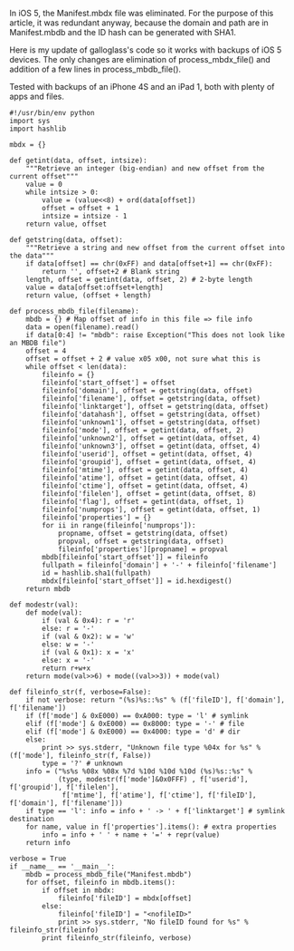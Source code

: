In iOS 5, the Manifest.mbdx file was eliminated. For the purpose of this article, it was redundant anyway, because the domain and path are in Manifest.mbdb and the ID hash can be generated with SHA1.

Here is my update of galloglass's code so it works with backups of iOS 5 devices. The only changes are elimination of process_mbdx_file() and addition of a few lines in process_mbdb_file().

Tested with backups of an iPhone 4S and an iPad 1, both with plenty of apps and files.

    #!/usr/bin/env python
    import sys
    import hashlib
    
    mbdx = {}
    
    def getint(data, offset, intsize):
        """Retrieve an integer (big-endian) and new offset from the current offset"""
        value = 0
        while intsize > 0:
            value = (value<<8) + ord(data[offset])
            offset = offset + 1
            intsize = intsize - 1
        return value, offset
    
    def getstring(data, offset):
        """Retrieve a string and new offset from the current offset into the data"""
        if data[offset] == chr(0xFF) and data[offset+1] == chr(0xFF):
            return '', offset+2 # Blank string
        length, offset = getint(data, offset, 2) # 2-byte length
        value = data[offset:offset+length]
        return value, (offset + length)
    
    def process_mbdb_file(filename):
        mbdb = {} # Map offset of info in this file => file info
        data = open(filename).read()
        if data[0:4] != "mbdb": raise Exception("This does not look like an MBDB file")
        offset = 4
        offset = offset + 2 # value x05 x00, not sure what this is
        while offset < len(data):
            fileinfo = {}
            fileinfo['start_offset'] = offset
            fileinfo['domain'], offset = getstring(data, offset)
            fileinfo['filename'], offset = getstring(data, offset)
            fileinfo['linktarget'], offset = getstring(data, offset)
            fileinfo['datahash'], offset = getstring(data, offset)
            fileinfo['unknown1'], offset = getstring(data, offset)
            fileinfo['mode'], offset = getint(data, offset, 2)
            fileinfo['unknown2'], offset = getint(data, offset, 4)
            fileinfo['unknown3'], offset = getint(data, offset, 4)
            fileinfo['userid'], offset = getint(data, offset, 4)
            fileinfo['groupid'], offset = getint(data, offset, 4)
            fileinfo['mtime'], offset = getint(data, offset, 4)
            fileinfo['atime'], offset = getint(data, offset, 4)
            fileinfo['ctime'], offset = getint(data, offset, 4)
            fileinfo['filelen'], offset = getint(data, offset, 8)
            fileinfo['flag'], offset = getint(data, offset, 1)
            fileinfo['numprops'], offset = getint(data, offset, 1)
            fileinfo['properties'] = {}
            for ii in range(fileinfo['numprops']):
                propname, offset = getstring(data, offset)
                propval, offset = getstring(data, offset)
                fileinfo['properties'][propname] = propval
            mbdb[fileinfo['start_offset']] = fileinfo
            fullpath = fileinfo['domain'] + '-' + fileinfo['filename']
            id = hashlib.sha1(fullpath)
            mbdx[fileinfo['start_offset']] = id.hexdigest()
        return mbdb
    
    def modestr(val):
        def mode(val):
            if (val & 0x4): r = 'r'
            else: r = '-'
            if (val & 0x2): w = 'w'
            else: w = '-'
            if (val & 0x1): x = 'x'
            else: x = '-'
            return r+w+x
        return mode(val>>6) + mode((val>>3)) + mode(val)
    
    def fileinfo_str(f, verbose=False):
        if not verbose: return "(%s)%s::%s" % (f['fileID'], f['domain'], f['filename'])
        if (f['mode'] & 0xE000) == 0xA000: type = 'l' # symlink
        elif (f['mode'] & 0xE000) == 0x8000: type = '-' # file
        elif (f['mode'] & 0xE000) == 0x4000: type = 'd' # dir
        else: 
            print >> sys.stderr, "Unknown file type %04x for %s" % (f['mode'], fileinfo_str(f, False))
            type = '?' # unknown
        info = ("%s%s %08x %08x %7d %10d %10d %10d (%s)%s::%s" % 
                (type, modestr(f['mode']&0x0FFF) , f['userid'], f['groupid'], f['filelen'], 
                 f['mtime'], f['atime'], f['ctime'], f['fileID'], f['domain'], f['filename']))
        if type == 'l': info = info + ' -> ' + f['linktarget'] # symlink destination
        for name, value in f['properties'].items(): # extra properties
            info = info + ' ' + name + '=' + repr(value)
        return info
    
    verbose = True
    if __name__ == '__main__':
        mbdb = process_mbdb_file("Manifest.mbdb")
        for offset, fileinfo in mbdb.items():
            if offset in mbdx:
                fileinfo['fileID'] = mbdx[offset]
            else:
                fileinfo['fileID'] = "<nofileID>"
                print >> sys.stderr, "No fileID found for %s" % fileinfo_str(fileinfo)
            print fileinfo_str(fileinfo, verbose)
